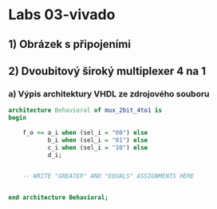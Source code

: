 # Labs 03-vivado

## 1) Obrázek s připojeními




## 2) Dvoubitový široký multiplexer 4 na 1

### a) Výpis architektury VHDL ze zdrojového souboru

```VHDL
architecture Behavioral of mux_2bit_4to1 is
begin
 
    f_o <= a_i when (sel_i = "00") else
           b_i when (sel_i = "01") else
           c_i when (sel_i = "10") else
           d_i;


    -- WRITE "GREATER" AND "EQUALS" ASSIGNMENTS HERE


end architecture Behavioral;
```
